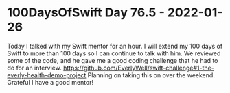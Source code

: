 # 100DaysOfSwift Day 76.5 - 2022-01-26


Today I talked with my Swift mentor for an hour.  I will extend my 100 days of Swift to more than 100 days so I can continue to talk with him.  We reviewed some of the code, and he gave me a good coding challenge that he had to do for an interview.  https://github.com/EverlyWell/swift-challenge#1-the-everly-health-demo-project  Planning on taking this on over the weekend.   Grateful I have a good mentor!
